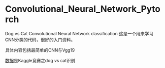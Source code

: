 # Convolutional_Neural_Network_Pytorch
Dog vs Cat Convolutional Neural Network classification
这是一个用来学习CNN分类的代码，很好的入门资料。

具体内容包括最简单的CNN与Vgg19

[数据](https://www.kaggle.com/c/dogs-vs-cats-redux-kernels-edition/data)是Kaggle竞赛之dog vs cat识别
